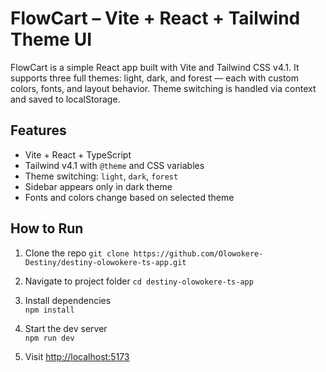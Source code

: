 # FlowCart – Vite + React + Tailwind Theme UI

FlowCart is a simple React app built with Vite and Tailwind CSS v4.1. It supports three full themes: light, dark, and forest — each with custom colors, fonts, and layout behavior. Theme switching is handled via context and saved to localStorage.

## Features

- Vite + React + TypeScript
- Tailwind v4.1 with `@theme` and CSS variables
- Theme switching: `light`, `dark`, `forest`
- Sidebar appears only in dark theme
- Fonts and colors change based on selected theme

## How to Run

1. Clone the repo
   `git clone https://github.com/Olowokere-Destiny/destiny-olowokere-ts-app.git`

2. Navigate to project folder `cd destiny-olowokere-ts-app`

3. Install dependencies  
   `npm install`

4. Start the dev server  
   `npm run dev`

5. Visit [http://localhost:5173](http://localhost:5173)

